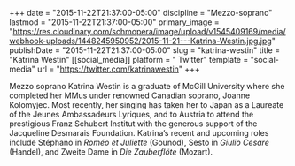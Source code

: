 +++
date = "2015-11-22T21:37:00-05:00"
discipline = "Mezzo-soprano"
lastmod = "2015-11-22T21:37:00-05:00"
primary_image = "https://res.cloudinary.com/schmopera/image/upload/v1545409169/media/webhook-uploads/1448245950952/2015-11-21---Katrina-Westin.jpg.jpg"
publishDate = "2015-11-22T21:37:00-05:00"
slug = "katrina-westin"
title = "Katrina Westin"
[[social_media]]
platform = " Twitter"
template = "social-media"
url = "https://twitter.com/katrinawestin"
+++

Mezzo soprano Katrina Westin is a graduate of McGill University where she completed her MMus under renowned Canadian soprano, Joanne Kolomyjec. Most recently, her singing has taken her to Japan as a Laureate of the Jeunes Ambassadeurs Lyriques, and to Austria to attend the prestigious Franz Schubert Institut with the generous support of the Jacqueline Desmarais Foundation. Katrina’s recent and upcoming roles include Stéphano in *Roméo et Juliette* (Gounod), Sesto in *Giulio Cesare* (Handel), and Zweite Dame in *Die Zauberflöte* (Mozart).

